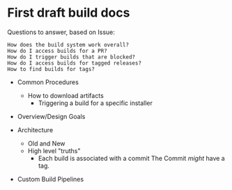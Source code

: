 # First draft build docs

Questions to answer, based on Issue:
```
How does the build system work overall?
How do I access builds for a PR?
How do I trigger builds that are blocked?
How do I access builds for tagged releases?
How to find builds for tags?
```

- Common Procedures
  - How to download artifacts
    - Triggering a build for a specific installer

- Overview/Design Goals
- Architecture
  - Old and New
  - High level "truths"
    - Each build is associated with a commit
      The Commit _might_ have a tag.
- Custom Build Pipelines
